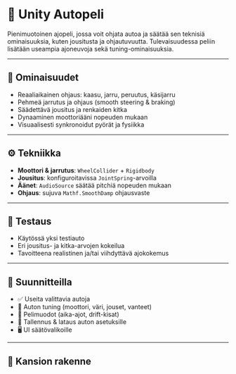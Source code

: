 # 🚗 Unity Autopeli

Pienimuotoinen ajopeli, jossa voit ohjata autoa ja säätää sen teknisiä ominaisuuksia, kuten jousitusta ja ohjautuvuutta. Tulevaisuudessa peliin lisätään useampia ajoneuvoja sekä tuning-ominaisuuksia.

---

## 🔧 Ominaisuudet

- Reaaliaikainen ohjaus: kaasu, jarru, peruutus, käsijarru
- Pehmeä jarrutus ja ohjaus (smooth steering & braking)
- Säädettävä jousitus ja renkaiden kitka
- Dynaaminen moottoriääni nopeuden mukaan
- Visuaalisesti synkronoidut pyörät ja fysiikka

---

## ⚙️ Tekniikka

- **Moottori & jarrutus**: `WheelCollider` + `Rigidbody`
- **Jousitus**: konfiguroitavissa `JointSpring`-arvoilla
- **Äänet**: `AudioSource` säätää pitchiä nopeuden mukaan
- **Ohjaus**: sujuva `Mathf.SmoothDamp` ohjausvaste

---

## 🧪 Testaus

- Käytössä yksi testiauto
- Eri jousitus- ja kitka-arvojen kokeilua
- Tavoitteena realistinen ja/tai viihdyttävä ajokokemus

---

## 🚧 Suunnitteilla

- ✅ Useita valittavia autoja
- 🔧 Auton tuning (moottori, väri, jouset, vanteet)
- 🏁 Pelimuodot (aika-ajot, drift-kisat)
- 💾 Tallennus & lataus auton asetuksille
- 🖥️ UI säätövalikoille

---

## 📁 Kansion rakenne

